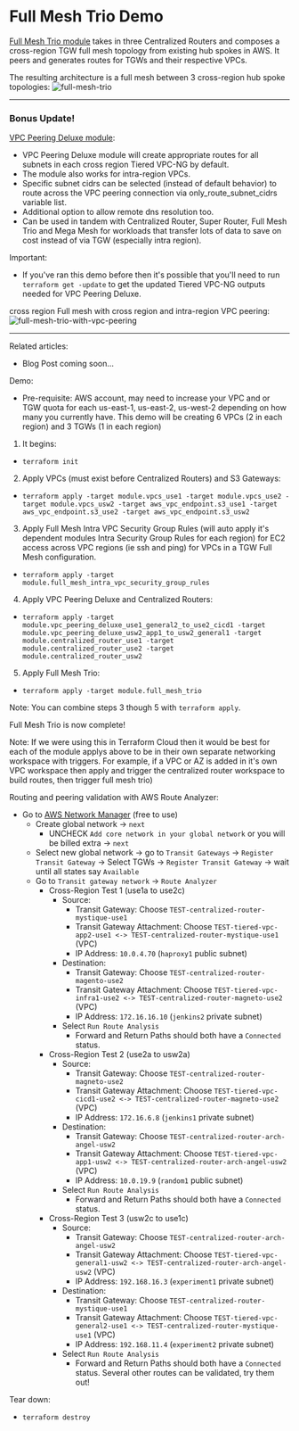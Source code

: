 # Full Mesh Trio Demo
[Full Mesh Trio module](https://github.com/JudeQuintana/terraform-aws-full-mesh-trio) takes in three Centralized Routers and composes a cross-region TGW full mesh topology from existing hub spokes in AWS. It peers and generates routes for TGWs and their respective VPCs.

The resulting architecture is a full mesh between 3 cross-region hub spoke topologies:
![full-mesh-trio](https://jq1-io.s3.amazonaws.com/full-mesh-trio/full-mesh-trio-new.png)

---

### Bonus Update!

[VPC Peering Deluxe module](https://github.com/JudeQuintana/terraform-aws-vpc-peering-deluxe):
 - VPC Peering Deluxe module will create appropriate routes for all subnets in each cross region Tiered VPC-NG by default.
 - The module also works for intra-region VPCs.
 - Specific subnet cidrs can be selected (instead of default behavior) to route across the VPC peering connection via only_route_subnet_cidrs variable list.
 - Additional option to allow remote dns resolution too.
 - Can be used in tandem with Centralized Router, Super Router, Full Mesh Trio and Mega Mesh for workloads that transfer lots of data to save on cost instead of via TGW (especially intra region).

Important:
 - If you've ran this demo before then it's possible that you'll need to run `terraform get -update` to get the updated Tiered VPC-NG outputs needed for VPC Peering Deluxe.

cross region Full mesh with cross region and intra-region VPC peering:
![full-mesh-trio-with-vpc-peering](https://jq1-io.s3.amazonaws.com/full-mesh-trio/full-mesh-trio-with-two-vpc-peering-examples.png)

---

Related articles:
- Blog Post coming soon...

Demo:
- Pre-requisite: AWS account, may need to increase your VPC and or TGW quota for
  each us-east-1, us-east-2, us-west-2 depending on how many you currently have.
This demo will be creating 6 VPCs (2 in each region) and 3 TGWs (1 in each region)

1. It begins:
  - `terraform init`

2. Apply VPCs (must exist before Centralized Routers) and S3 Gateways:
  - `terraform apply -target module.vpcs_use1 -target module.vpcs_use2 -target module.vpcs_usw2 -target aws_vpc_endpoint.s3_use1 -target aws_vpc_endpoint.s3_use2 -target aws_vpc_endpoint.s3_usw2`

3. Apply Full Mesh Intra VPC Security Group Rules (will auto apply it's dependent modules Intra Security Group Rules for each region) for EC2 access across VPC regions (ie ssh and ping) for VPCs in a TGW Full Mesh configuration.
  - `terraform apply -target module.full_mesh_intra_vpc_security_group_rules`

4. Apply VPC Peering Deluxe and Centralized Routers:
  - `terraform apply -target module.vpc_peering_deluxe_use1_general2_to_use2_cicd1 -target module.vpc_peering_deluxe_usw2_app1_to_usw2_general1 -target module.centralized_router_use1 -target module.centralized_router_use2 -target module.centralized_router_usw2`

5. Apply Full Mesh Trio:
  - `terraform apply -target module.full_mesh_trio`

Note: You can combine steps 3 though 5 with `terraform apply`.

Full Mesh Trio is now complete!

Note: If we were using this in Terraform Cloud then it would be best for each of the module applys above to be in their own separate networking workspace with triggers. For example, if a VPC or AZ is added in it's own VPC workspace then apply and trigger the centralized router workspace to build routes, then trigger full mesh trio)

Routing and peering validation with AWS Route Analyzer:
- Go to [AWS Network Manager](https://us-west-2.console.aws.amazon.com/networkmanager/home?region=us-east-1#/networks) (free to use)
  - Create global network -> `next`
    - UNCHECK `Add core network in your global network` or you will be billed extra -> `next`
  - Select new global network -> go to `Transit Gateways` -> `Register
    Transit Gateway` -> Select TGWs -> `Register Transit Gateway` -> wait until all states say `Available`
  - Go to `Transit gateway network` -> `Route Analyzer`
    - Cross-Region Test 1 (use1a to use2c)
      - Source:
        - Transit Gateway: Choose `TEST-centralized-router-mystique-use1`
        - Transit Gateway Attachment: Choose `TEST-tiered-vpc-app2-use1 <-> TEST-centralized-router-mystique-use1` (VPC)
        - IP Address: `10.0.4.70` (`haproxy1` public subnet)
      - Destination:
        - Transit Gateway: Choose `TEST-centralized-router-magento-use2`
        - Transit Gateway Attachment: Choose `TEST-tiered-vpc-infra1-use2 <-> TEST-centralized-router-magneto-use2` (VPC)
        - IP Address: `172.16.16.10` (`jenkins2` private subnet)
      - Select `Run Route Analysis`
        - Forward and Return Paths should both have a `Connected` status.
    - Cross-Region Test 2 (use2a to usw2a)
      - Source:
        - Transit Gateway: Choose `TEST-centralized-router-magneto-use2`
        - Transit Gateway Attachment: Choose `TEST-tiered-vpc-cicd1-use2 <-> TEST-centralized-router-magneto-use2` (VPC)
        - IP Address: `172.16.6.8` (`jenkins1` private subnet)
      - Destination:
        - Transit Gateway: Choose `TEST-centralized-router-arch-angel-usw2`
        - Transit Gateway Attachment: Choose `TEST-tiered-vpc-app1-usw2 <-> TEST-centralized-router-arch-angel-usw2` (VPC)
        - IP Address: `10.0.19.9` (`random1` public subnet)
      - Select `Run Route Analysis`
        - Forward and Return Paths should both have a `Connected` status.
    - Cross-Region Test 3 (usw2c to use1c)
      - Source:
        - Transit Gateway: Choose `TEST-centralized-router-arch-angel-usw2`
        - Transit Gateway Attachment: Choose `TEST-tiered-vpc-general1-usw2 <-> TEST-centralized-router-arch-angel-usw2` (VPC)
        - IP Address: `192.168.16.3` (`experiment1` private subnet)
      - Destination:
        - Transit Gateway: Choose `TEST-centralized-router-mystique-use1`
        - Transit Gateway Attachment: Choose `TEST-tiered-vpc-general2-use1 <-> TEST-centralized-router-mystique-use1` (VPC)
        - IP Address: `192.168.11.4` (`experiment2` private subnet)
      - Select `Run Route Analysis`
        - Forward and Return Paths should both have a `Connected` status.
Several other routes can be validated, try them out!

Tear down:
 - `terraform destroy`

